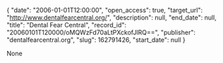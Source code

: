 {
  "date": "2006-01-01T12:00:00", 
  "open_access": true, 
  "target_url": "http://www.dentalfearcentral.org/", 
  "description": null, 
  "end_date": null, 
  "title": "Dental Fear Central", 
  "record_id": "20060101T120000/oMQWzFd70aLtPXckofJlRQ==", 
  "publisher": "dentalfearcentral.org", 
  "slug": 162791426, 
  "start_date": null
}

None